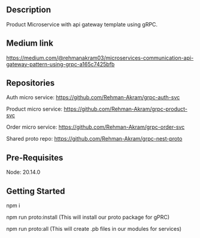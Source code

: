 

## Description

Product Microservice with api gateway template using gRPC.

 ## Medium link
https://medium.com/@rehmanakram03/microservices-communication-api-gateway-pattern-using-grpc-a165c7425bfb

## Repositories

Auth micro service: https://github.com/Rehman-Akram/grpc-auth-svc

Product micro service: https://github.com/Rehman-Akram/grpc-product-svc

Order micro service: https://github.com/Rehman-Akram/grpc-order-svc

Shared proto repo: https://github.com/Rehman-Akram/grpc-nest-proto

## Pre-Requisites

Node: 20.14.0

## Getting Started

npm i

npm run proto:install (This will install our proto package for gPRC)

npm run proto:all (This will create .pb files in our modules for services)
